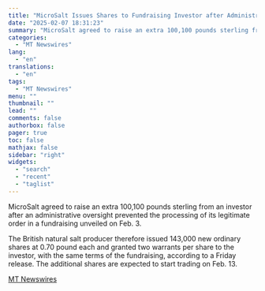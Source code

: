```yaml
---
title: "MicroSalt Issues Shares to Fundraising Investor after Administrative Error"
date: "2025-02-07 18:31:23"
summary: "MicroSalt agreed to raise an extra 100,100 pounds sterling from an investor after an administrative oversight prevented the processing of its legitimate order in a fundraising unveiled on Feb. 3. The British natural salt producer therefore issued 143,000 new ordinary shares at 0.70 pound each and granted two warrants per..."
categories:
  - "MT Newswires"
lang:
  - "en"
translations:
  - "en"
tags:
  - "MT Newswires"
menu: ""
thumbnail: ""
lead: ""
comments: false
authorbox: false
pager: true
toc: false
mathjax: false
sidebar: "right"
widgets:
  - "search"
  - "recent"
  - "taglist"
---
```


MicroSalt agreed to raise an extra 100,100 pounds sterling from an investor after an administrative oversight prevented the processing of its legitimate order in a fundraising unveiled on Feb. 3.

The British natural salt producer therefore issued 143,000 new ordinary shares at 0.70 pound each and granted two warrants per share to the investor, with the same terms of the fundraising, according to a Friday release. The additional shares are expected to start trading on Feb. 13.

[MT Newswires](https://www.tradingview.com/news/mtnewswires.com:20250207:G2465090:0/)
